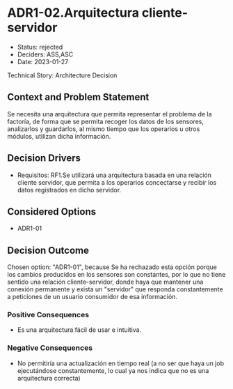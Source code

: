 # ADR1-02.Arquitectura cliente-servidor

* Status: rejected
* Deciders: ASS,ASC
* Date: 2023-01-27

Technical Story: Architecture Decision

## Context and Problem Statement

Se necesita una arquitectura que permita representar el problema de la factoría, de forma que se permita recoger los datos de los sensores, analizarlos y guardarlos, al mismo tiempo que los operarios u otros módulos, utilizan dicha información.

## Decision Drivers

* Requisitos: RF1.Se utilizará una arquitectura basada en una relación cliente servidor, que permita a los operarios concectarse y recibir los datos registrados en dicho servidor.

## Considered Options

* ADR1-01

## Decision Outcome

Chosen option: "ADR1-01", because Se ha rechazado esta opción porque los cambios producidos en los sensores son constantes, por lo que no tiene sentido una relación cliente-servidor, donde haya que mantener una conexión permanente y exista un "servidor" que responda constantemente a peticiones de un usuario consumidor de esa información.

### Positive Consequences

* Es una arquitectura fácil de usar e intuitiva.

### Negative Consequences

* No permitiría una actualización en tiempo real (a no ser que haya un job ejecutándose constantemente, lo cual ya nos indica que no es una arquitectura correcta)
